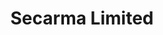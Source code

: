 ---
address: 'Secarma

  3 Archway

  Manchester

  Greater Manchester

  M15 5QJ

  United Kingdom'
country: GB
location: [53.4640278,-2.2460533]
tags:
- ncss-2023
- company
title: Secarma Limited
aliases:
- Secarma
- Secarma Limited
---